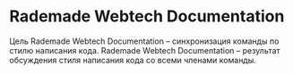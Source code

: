 # Rademade Webtech Documentation
Цель Rademade Webtech Documentation – синхронизация команды по стилю написания кода. 
Rademade Webtech Documentation – результат обсуждения стиля написания кода со всеми членами команды.
